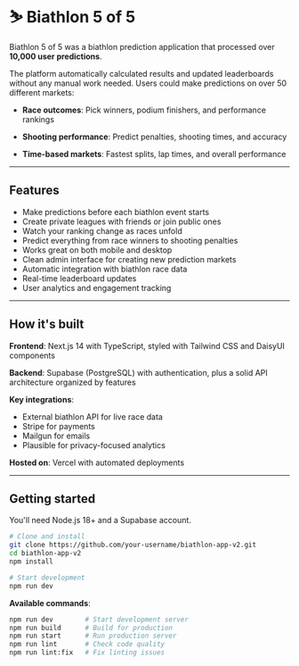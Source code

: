 # ⛷️ Biathlon 5 of 5

Biathlon 5 of 5 was a biathlon prediction application that processed over **10,000 user predictions**.

The platform automatically calculated results and updated leaderboards without any manual work needed.
Users could make predictions on over 50 different markets:

- **Race outcomes**: Pick winners, podium finishers, and performance rankings

- **Shooting performance**: Predict penalties, shooting times, and accuracy

- **Time-based markets**: Fastest splits, lap times, and overall performance

---

## Features

- Make predictions before each biathlon event starts
- Create private leagues with friends or join public ones
- Watch your ranking change as races unfold
- Predict everything from race winners to shooting penalties
- Works great on both mobile and desktop
- Clean admin interface for creating new prediction markets
- Automatic integration with biathlon race data
- Real-time leaderboard updates
- User analytics and engagement tracking

---

## How it's built

**Frontend**: Next.js 14 with TypeScript, styled with Tailwind CSS and DaisyUI components

**Backend**: Supabase (PostgreSQL) with authentication, plus a solid API architecture organized by features

**Key integrations**:
- External biathlon API for live race data
- Stripe for payments
- Mailgun for emails
- Plausible for privacy-focused analytics

**Hosted on**: Vercel with automated deployments

---

## Getting started

You'll need Node.js 18+ and a Supabase account.

```bash
# Clone and install
git clone https://github.com/your-username/biathlon-app-v2.git
cd biathlon-app-v2
npm install

# Start development
npm run dev
```

**Available commands**:
```bash
npm run dev        # Start development server
npm run build      # Build for production
npm run start      # Run production server
npm run lint       # Check code quality
npm run lint:fix   # Fix linting issues
```
